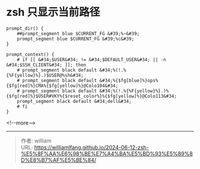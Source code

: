 # zsh 只显示当前路径


```
prompt_dir() {
    ##prompt_segment blue $CURRENT_FG &#39;%~&#39;
    prompt_segment blue $CURRENT_FG &#39;%c&#39;
}

prompt_context() {
    # if [[ &#34;$USER&#34; != &#34;$DEFAULT_USER&#34; || -n &#34;$SSH_CLIENT&#34; ]]; then
    # prompt_segment black default &#34;%(!.%{%F{yellow}%}.)$USER@%sh&#34;
    # prompt_segment black default &#34;%{$fg[blue]%}ops%{$fg[red]%}CMA%{$fg[yellow]%}@Colo104&#34;
    # prompt_segment black default &#34;%(!.%{%F{yellow}%}.)%{$fg[red]%}$USER#VKY%{$reset_color%}%{$fg[yellow]%}@Colo113&#34;
    prompt_segment black default &#34;dell&#34;
    # fi
}
```


&lt;!--more--&gt;



---

> 作者: william  
> URL: https://williamlfang.github.io/2024-06-12-zsh-%E5%8F%AA%E6%98%BE%E7%A4%BA%E5%BD%93%E5%89%8D%E8%B7%AF%E5%BE%84/  

